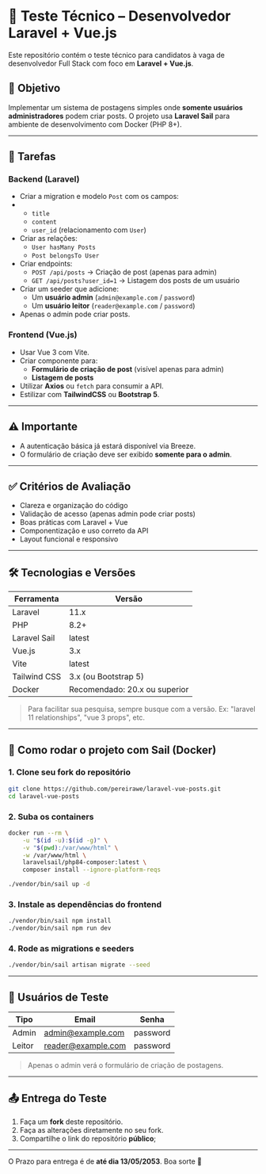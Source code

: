 # 🧪 Teste Técnico – Desenvolvedor Laravel + Vue.js

Este repositório contém o teste técnico para candidatos à vaga de desenvolvedor Full Stack com foco em **Laravel + Vue.js**.

## 🎯 Objetivo

Implementar um sistema de postagens simples onde **somente usuários administradores** podem criar posts. O projeto usa **Laravel Sail** para ambiente de desenvolvimento com Docker (PHP 8+).

---

## 🧩 Tarefas

### Backend (Laravel)

- Criar a migration e modelo `Post` com os campos:
- - `title`
  - `content`
  - `user_id` (relacionamento com `User`)
- Criar as relações:
  - `User hasMany Posts`
  - `Post belongsTo User`
- Criar endpoints:
  - `POST /api/posts` → Criação de post (apenas para admin)
  - `GET /api/posts?user_id=1` → Listagem dos posts de um usuário
- Criar um seeder que adicione:
  - Um **usuário admin** (`admin@example.com` / `password`)
  - Um **usuário leitor** (`reader@example.com` / `password`)
- Apenas o admin pode criar posts.

### Frontend (Vue.js)

- Usar Vue 3 com Vite.
- Criar componente para:
  - **Formulário de criação de post** (visível apenas para admin)
  - **Listagem de posts**
- Utilizar **Axios** ou `fetch` para consumir a API.
- Estilizar com **TailwindCSS** ou **Bootstrap 5**.

---

## ⚠️ Importante

- A autenticação básica já estará disponível via Breeze.
- O formulário de criação deve ser exibido **somente para o admin**.

---

## ✅ Critérios de Avaliação

- Clareza e organização do código
- Validação de acesso (apenas admin pode criar posts)
- Boas práticas com Laravel + Vue
- Componentização e uso correto da API
- Layout funcional e responsivo

---

## 🛠️ Tecnologias e Versões

| Ferramenta   | Versão                        |
| ------------ | ----------------------------- |
| Laravel      | 11.x                          |
| PHP          | 8.2+                          |
| Laravel Sail | latest                        |
| Vue.js       | 3.x                           |
| Vite         | latest                        |
| Tailwind CSS | 3.x (ou Bootstrap 5)          |
| Docker       | Recomendado: 20.x ou superior |

> Para facilitar sua pesquisa, sempre busque com a versão. Ex: "laravel 11 relationships", "vue 3 props", etc.

---

## 🚀 Como rodar o projeto com Sail (Docker)

### 1. Clone seu fork do repositório

```bash
git clone https://github.com/pereirawe/laravel-vue-posts.git
cd laravel-vue-posts
```

### 2. Suba os containers

```bash
docker run --rm \
    -u "$(id -u):$(id -g)" \
    -v "$(pwd):/var/www/html" \
    -w /var/www/html \
    laravelsail/php84-composer:latest \
    composer install --ignore-platform-reqs

./vendor/bin/sail up -d
```

### 3. Instale as dependências do frontend

```bash
./vendor/bin/sail npm install
./vendor/bin/sail npm run dev
```

### 4. Rode as migrations e seeders

```bash
./vendor/bin/sail artisan migrate --seed
```

---

## 👥 Usuários de Teste

| Tipo   | Email              | Senha    |
| ------ | ------------------ | -------- |
| Admin  | admin@example.com  | password |
| Leitor | reader@example.com | password |

> Apenas o admin verá o formulário de criação de postagens.

---

## 📤 Entrega do Teste

1. Faça um **fork** deste repositório.
2. Faça as alterações diretamente no seu fork.
3. Compartilhe o link do repositório **público**;

---

O Prazo para entrega é de **até dia 13/05/2053**.
Boa sorte 🚀
